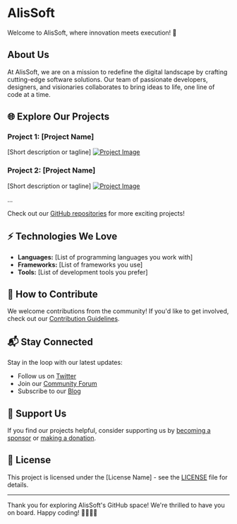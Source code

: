 # AlisSoft

Welcome to AlisSoft, where innovation meets execution! 🚀

## About Us

At AlisSoft, we are on a mission to redefine the digital landscape by crafting cutting-edge software solutions. Our team of passionate developers, designers, and visionaries collaborates to bring ideas to life, one line of code at a time.

## 🌐 Explore Our Projects

### Project 1: [Project Name]
[Short description or tagline]
[![Project Image](link-to-project-image)](link-to-project)

### Project 2: [Project Name]
[Short description or tagline]
[![Project Image](link-to-project-image)](link-to-project)

...

Check out our [GitHub repositories](https://github.com/alissoft) for more exciting projects!

## ⚡ Technologies We Love

- **Languages:** [List of programming languages you work with]
- **Frameworks:** [List of frameworks you use]
- **Tools:** [List of development tools you prefer]

## 🤝 How to Contribute

We welcome contributions from the community! If you'd like to get involved, check out our [Contribution Guidelines](CONTRIBUTING.md).

## 📬 Stay Connected

Stay in the loop with our latest updates:

- Follow us on [Twitter](https://twitter.com/alissoft)
- Join our [Community Forum](link-to-forum)
- Subscribe to our [Blog](link-to-blog)

## 🚀 Support Us

If you find our projects helpful, consider supporting us by [becoming a sponsor](link-to-sponsorship) or [making a donation](link-to-donation).

## 📝 License

This project is licensed under the [License Name] - see the [LICENSE](LICENSE) file for details.

---

Thank you for exploring AlisSoft's GitHub space! We're thrilled to have you on board. Happy coding! 👩‍💻👨‍💻
